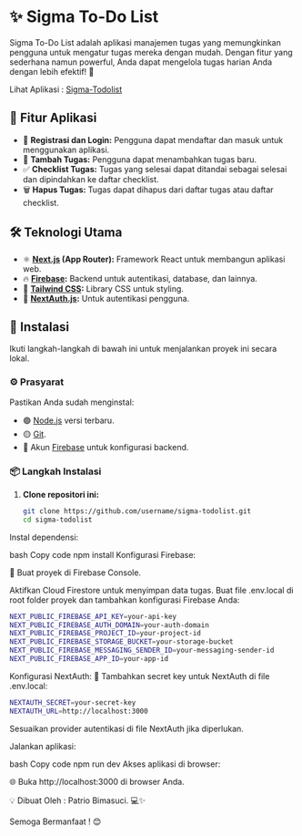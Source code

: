 # ✨ Sigma To-Do List

Sigma To-Do List adalah aplikasi manajemen tugas yang memungkinkan pengguna untuk mengatur tugas mereka dengan mudah. Dengan fitur yang sederhana namun powerful, Anda dapat mengelola tugas harian Anda dengan lebih efektif! 🚀

Lihat Aplikasi : [Sigma-Todolist](https://sigma-todolist.vercel.app/)

## 🌟 Fitur Aplikasi

- 👤 **Registrasi dan Login:** Pengguna dapat mendaftar dan masuk untuk menggunakan aplikasi.
- 📝 **Tambah Tugas:** Pengguna dapat menambahkan tugas baru.
- ✅ **Checklist Tugas:** Tugas yang selesai dapat ditandai sebagai selesai dan dipindahkan ke daftar checklist.
- 🗑️ **Hapus Tugas:** Tugas dapat dihapus dari daftar tugas atau daftar checklist.

## 🛠️ Teknologi Utama

- ⚛️ **[Next.js](https://nextjs.org/) (App Router):** Framework React untuk membangun aplikasi web.
- 🔥 **[Firebase](https://firebase.google.com/):** Backend untuk autentikasi, database, dan lainnya.
- 🎨 **[Tailwind CSS](https://tailwindcss.com/):** Library CSS untuk styling.
- 🔐 **[NextAuth.js](https://next-auth.js.org/):** Untuk autentikasi pengguna.

## 🚀 Instalasi

Ikuti langkah-langkah di bawah ini untuk menjalankan proyek ini secara lokal.

### ⚙️ Prasyarat

Pastikan Anda sudah menginstal:

- 🟢 [Node.js](https://nodejs.org/) versi terbaru.
- 🟡 [Git](https://git-scm.com/).
- 🔵 Akun [Firebase](https://firebase.google.com/) untuk konfigurasi backend.

### 📦 Langkah Instalasi

1. **Clone repositori ini:**

   ```bash
   git clone https://github.com/username/sigma-todolist.git
   cd sigma-todolist
Instal dependensi:

bash
Copy code
npm install
Konfigurasi Firebase:

🔧 Buat proyek di Firebase Console.

Aktifkan Cloud Firestore untuk menyimpan data tugas.
Buat file .env.local di root folder proyek dan tambahkan konfigurasi Firebase Anda:


```bash
NEXT_PUBLIC_FIREBASE_API_KEY=your-api-key
NEXT_PUBLIC_FIREBASE_AUTH_DOMAIN=your-auth-domain
NEXT_PUBLIC_FIREBASE_PROJECT_ID=your-project-id
NEXT_PUBLIC_FIREBASE_STORAGE_BUCKET=your-storage-bucket
NEXT_PUBLIC_FIREBASE_MESSAGING_SENDER_ID=your-messaging-sender-id
NEXT_PUBLIC_FIREBASE_APP_ID=your-app-id
```
Konfigurasi NextAuth:
🔑 Tambahkan secret key untuk NextAuth di file .env.local:

```bash
NEXTAUTH_SECRET=your-secret-key
NEXTAUTH_URL=http://localhost:3000
```
Sesuaikan provider autentikasi di file NextAuth jika diperlukan.

Jalankan aplikasi:

bash
Copy code
npm run dev
Akses aplikasi di browser:

🌐 Buka http://localhost:3000 di browser Anda.

💡 Dibuat Oleh : Patrio Bimasuci. 💻✨

Semoga Bermanfaat ! 😊






